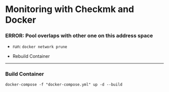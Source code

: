 # Monitoring with Checkmk and Docker

### ERROR: Pool overlaps with other one on this address space

- run: `docker network prune`

- Rebuild Container

------------------------

### Build Container

`docker-compose -f "docker-compose.yml" up -d --build`